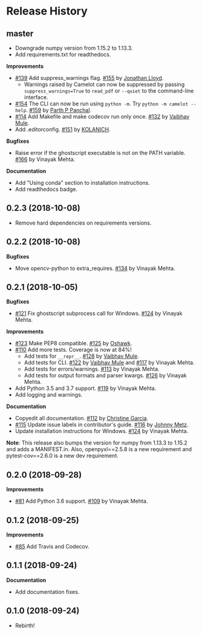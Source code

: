 Release History
===============

master
------

* Downgrade numpy version from 1.15.2 to 1.13.3.
* Add requirements.txt for readthedocs.

**Improvements**

* [#139](https://github.com/socialcopsdev/camelot/issues/139) Add suppress_warnings flag. [#155](https://github.com/socialcopsdev/camelot/pull/155) by [Jonathan Lloyd](https://github.com/jonathanlloyd).
    * Warnings raised by Camelot can now be suppressed by passing `suppress_warnings=True` to `read_pdf` or `--quiet` to the command-line interface.
* [#154](https://github.com/socialcopsdev/camelot/issues/154) The CLI can now be run using `python -m`. Try `python -m camelot --help`. [#159](https://github.com/socialcopsdev/camelot/pull/159) by [Parth P Panchal](https://github.com/pqrth).
* [#114](https://github.com/socialcopsdev/camelot/issues/114) Add Makefile and make codecov run only once. [#132](https://github.com/socialcopsdev/camelot/pull/132) by [Vaibhav Mule](https://github.com/vaibhavmule).
* Add .editorconfig. [#151](https://github.com/socialcopsdev/camelot/pull/151) by [KOLANICH](https://github.com/KOLANICH).

**Bugfixes**

* Raise error if the ghostscript executable is not on the PATH variable. [#166](https://github.com/socialcopsdev/camelot/pull/166) by Vinayak Mehta.

**Documentation**

* Add "Using conda" section to installation instructions.
* Add readthedocs badge.

0.2.3 (2018-10-08)
------------------

* Remove hard dependencies on requirements versions.

0.2.2 (2018-10-08)
------------------

**Bugfixes**

* Move opencv-python to extra\_requires. [#134](https://github.com/socialcopsdev/camelot/pull/134) by Vinayak Mehta.

0.2.1 (2018-10-05)
------------------

**Bugfixes**

* [#121](https://github.com/socialcopsdev/camelot/issues/121) Fix ghostscript subprocess call for Windows. [#124](https://github.com/socialcopsdev/camelot/pull/124) by Vinayak Mehta.

**Improvements**

* [#123](https://github.com/socialcopsdev/camelot/issues/123) Make PEP8 compatible. [#125](https://github.com/socialcopsdev/camelot/pull/125) by [Oshawk](https://github.com/Oshawk).
* [#110](https://github.com/socialcopsdev/camelot/issues/110) Add more tests. Coverage is now at 84%!
    * Add tests for `__repr__`. [#128](https://github.com/socialcopsdev/camelot/pull/128) by [Vaibhav Mule](https://github.com/vaibhavmule).
    * Add tests for CLI. [#122](https://github.com/socialcopsdev/camelot/pull/122) by [Vaibhav Mule](https://github.com/vaibhavmule) and [#117](https://github.com/socialcopsdev/camelot/pull/117) by Vinayak Mehta.
    * Add tests for errors/warnings. [#113](https://github.com/socialcopsdev/camelot/pull/113) by Vinayak Mehta.
    * Add tests for output formats and parser kwargs. [#126](https://github.com/socialcopsdev/camelot/pull/126) by Vinayak Mehta.
* Add Python 3.5 and 3.7 support. [#119](https://github.com/socialcopsdev/camelot/pull/119) by Vinayak Mehta.
* Add logging and warnings.

**Documentation**

* Copyedit all documentation. [#112](https://github.com/socialcopsdev/camelot/pull/112) by [Christine Garcia](https://github.com/christinegarcia).
* [#115](https://github.com/socialcopsdev/camelot/issues/115) Update issue labels in contributor's guide. [#116](https://github.com/socialcopsdev/camelot/pull/116) by [Johnny Metz](https://github.com/johnnymetz).
* Update installation instructions for Windows. [#124](https://github.com/socialcopsdev/camelot/pull/124) by Vinayak Mehta.

**Note**: This release also bumps the version for numpy from 1.13.3 to 1.15.2 and adds a MANIFEST.in. Also, openpyxl==2.5.8 is a new requirement and pytest-cov==2.6.0 is a new dev requirement.

0.2.0 (2018-09-28)
------------------

**Improvements**

* [#81](https://github.com/socialcopsdev/camelot/issues/81) Add Python 3.6 support. [#109](https://github.com/socialcopsdev/camelot/pull/109) by Vinayak Mehta.

0.1.2 (2018-09-25)
------------------

**Improvements**

* [#85](https://github.com/socialcopsdev/camelot/issues/85) Add Travis and Codecov.

0.1.1 (2018-09-24)
------------------

**Documentation**

* Add documentation fixes.

0.1.0 (2018-09-24)
------------------

* Rebirth!
